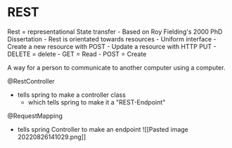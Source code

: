<h1>REST</h1>
Rest = representational State transfer
- Based on Roy Fielding's 2000 PhD Dissertation
- Rest is orientated towards resources
- Uniform interface
	- Create a new resource with POST
	- Update a resource with HTTP PUT
	- DELETE = delete
	- GET = Read
	- POST = Create

A way for a person to communicate to another computer using a computer.


@RestController
- tells spring to make a controller class
	- which tells spring to make it a "REST-Endpoint"

@RequestMapping
- tells spring Controller to make an endpoint
![[Pasted image 20220826141029.png]]

